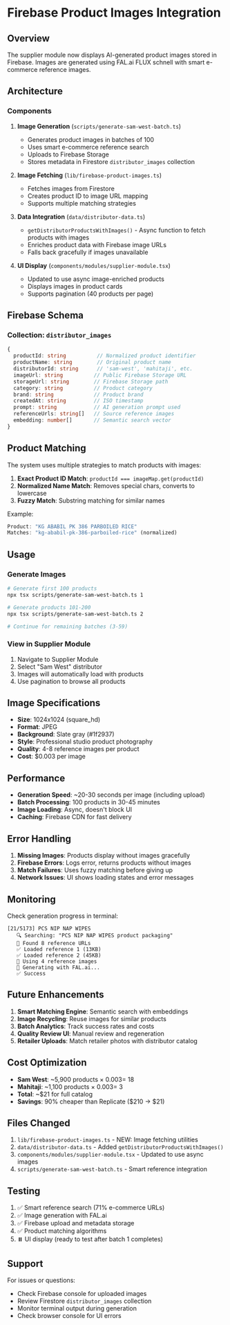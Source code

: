 # Firebase Product Images Integration

## Overview

The supplier module now displays AI-generated product images stored in Firebase. Images are generated using FAL.ai FLUX schnell with smart e-commerce reference images.

## Architecture

### Components

1. **Image Generation** (`scripts/generate-sam-west-batch.ts`)
   - Generates product images in batches of 100
   - Uses smart e-commerce reference search
   - Uploads to Firebase Storage
   - Stores metadata in Firestore `distributor_images` collection

2. **Image Fetching** (`lib/firebase-product-images.ts`)
   - Fetches images from Firestore
   - Creates product ID to image URL mapping
   - Supports multiple matching strategies

3. **Data Integration** (`data/distributor-data.ts`)
   - `getDistributorProductsWithImages()` - Async function to fetch products with images
   - Enriches product data with Firebase image URLs
   - Falls back gracefully if images unavailable

4. **UI Display** (`components/modules/supplier-module.tsx`)
   - Updated to use async image-enriched products
   - Displays images in product cards
   - Supports pagination (40 products per page)

## Firebase Schema

### Collection: `distributor_images`

```typescript
{
  productId: string          // Normalized product identifier
  productName: string        // Original product name
  distributorId: string      // 'sam-west', 'mahitaji', etc.
  imageUrl: string          // Public Firebase Storage URL
  storageUrl: string        // Firebase Storage path
  category: string          // Product category
  brand: string             // Product brand
  createdAt: string         // ISO timestamp
  prompt: string            // AI generation prompt used
  referenceUrls: string[]   // Source reference images
  embedding: number[]       // Semantic search vector
}
```

## Product Matching

The system uses multiple strategies to match products with images:

1. **Exact Product ID Match**: `productId === imageMap.get(productId)`
2. **Normalized Name Match**: Removes special chars, converts to lowercase
3. **Fuzzy Match**: Substring matching for similar names

Example:
```typescript
Product: "KG ABABIL PK 386 PARBOILED RICE"
Matches: "kg-ababil-pk-386-parboiled-rice" (normalized)
```

## Usage

### Generate Images

```bash
# Generate first 100 products
npx tsx scripts/generate-sam-west-batch.ts 1

# Generate products 101-200
npx tsx scripts/generate-sam-west-batch.ts 2

# Continue for remaining batches (3-59)
```

### View in Supplier Module

1. Navigate to Supplier Module
2. Select "Sam West" distributor
3. Images will automatically load with products
4. Use pagination to browse all products

## Image Specifications

- **Size**: 1024x1024 (square_hd)
- **Format**: JPEG
- **Background**: Slate gray (#1f2937)
- **Style**: Professional studio product photography
- **Quality**: 4-8 reference images per product
- **Cost**: $0.003 per image

## Performance

- **Generation Speed**: ~20-30 seconds per image (including upload)
- **Batch Processing**: 100 products in 30-45 minutes
- **Image Loading**: Async, doesn't block UI
- **Caching**: Firebase CDN for fast delivery

## Error Handling

1. **Missing Images**: Products display without images gracefully
2. **Firebase Errors**: Logs error, returns products without images
3. **Match Failures**: Uses fuzzy matching before giving up
4. **Network Issues**: UI shows loading states and error messages

## Monitoring

Check generation progress in terminal:
```
[21/5173] PCS NIP NAP WIPES
   🔍 Searching: "PCS NIP NAP WIPES product packaging"
   📸 Found 8 reference URLs
   ✅ Loaded reference 1 (13KB)
   ✅ Loaded reference 2 (45KB)
   🎯 Using 4 reference images
   🎨 Generating with FAL.ai...
   ✅ Success
```

## Future Enhancements

1. **Smart Matching Engine**: Semantic search with embeddings
2. **Image Recycling**: Reuse images for similar products
3. **Batch Analytics**: Track success rates and costs
4. **Quality Review UI**: Manual review and regeneration
5. **Retailer Uploads**: Match retailer photos with distributor catalog

## Cost Optimization

- **Sam West**: ~5,900 products × $0.003 = ~$18
- **Mahitaji**: ~1,100 products × $0.003 = ~$3
- **Total**: ~$21 for full catalog
- **Savings**: 90% cheaper than Replicate ($210 → $21)

## Files Changed

1. `lib/firebase-product-images.ts` - NEW: Image fetching utilities
2. `data/distributor-data.ts` - Added `getDistributorProductsWithImages()`
3. `components/modules/supplier-module.tsx` - Updated to use async images
4. `scripts/generate-sam-west-batch.ts` - Smart reference integration

## Testing

1. ✅ Smart reference search (71% e-commerce URLs)
2. ✅ Image generation with FAL.ai
3. ✅ Firebase upload and metadata storage
4. ✅ Product matching algorithms
5. ⏸️ UI display (ready to test after batch 1 completes)

## Support

For issues or questions:
- Check Firebase console for uploaded images
- Review Firestore `distributor_images` collection
- Monitor terminal output during generation
- Check browser console for UI errors
